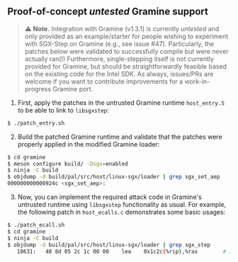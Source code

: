 ## Proof-of-concept _untested_ Gramine support

> :warning: **Note.** Integration with Gramine (v1.3.1) is currently _untested_
> and only provided as an example/starter for people wishing to experiment with
> SGX-Step on Gramine (e.g., see issue #47). Particularly, the patches below
> were validated to successfully compile but were never actually ran(!)
> Furthermore, single-stepping itself is not currently provided for Gramine,
> but should be straightforwardly feasible based on the existing code for the
> Intel SDK. As always, issues/PRs are welcome if you want to contribute
> improvements for a work-in-progress Gramine port.

1. First, apply the patches in the untrusted Gramine runtime `host_entry.S` to
be able to link to `libsgxstep`:

```bash
$ ./patch_entry.sh
```

2. Build the patched Gramine runtime and validate that the patches were
properly applied in the modified Gramine loader:

```bash
$ cd gramine
$ meson configure build/ -Dsgx=enabled
$ ninja -C build
$ objdump -d build/pal/src/host/linux-sgx/loader | grep sgx_set_aep
000000000000924c <sgx_set_aep>:
```

3. Now, you can implement the required attack code in Gramine's untrusted
runtime using `libsgxstep` functionality as usual. For example, the following
patch in `host_ecalls.c` demonstrates some basic usages:

```bash
$ ./patch_ecall.sh
$ cd gramine
$ ninja -C build
$ objdump -d build/pal/src/host/linux-sgx/loader | grep sgx_step
   18631:	48 8d 05 2c 1c 00 00 	lea    0x1c2c(%rip),%rax        # 1a264 <sgx_step_aep_trampoline>
```
